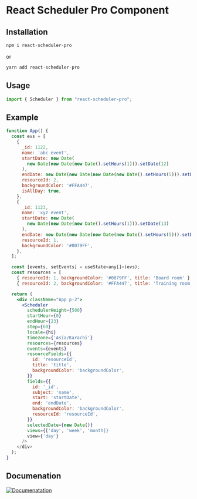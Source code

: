 # React Scheduler Pro Component

## Installation

```jsx
npm i react-scheduler-pro
```

or

```jsx
yarn add react-scheduler-pro
```

## Usage

```jsx
import { Scheduler } from "react-scheduler-pro";
```

## Example

```jsx
function App() {
  const evs = [
    {
      _id: 1122,
      name: 'abc event',
      startDate: new Date(
        new Date(new Date(new Date().setHours(1))).setDate(12)
      ),
      endDate: new Date(new Date(new Date(new Date().setHours(5))).setDate(15)),
      resourceId: 2,
      backgroundColor: '#FFA447',
      isAllDay: true,
    },
    {
      _id: 1123,
      name: 'xyz event',
      startDate: new Date(
        new Date(new Date(new Date().setHours(1))).setDate(13)
      ),
      endDate: new Date(new Date(new Date(new Date().setHours(5))).setDate(31)),
      resourceId: 1,
      backgroundColor: '#0079FF',
    },
  ];

  const [events, setEvents] = useState<any[]>(evs);
  const resources = [
    { resourceId: 1, backgroundColor: '#0079FF', title: 'Board room' },
    { resourceId: 2, backgroundColor: '#FFA447', title: 'Training room' }];

  return (
    <div className="App p-2">
      <Scheduler
        schedulerHeight={500}
        startHour={0}
        endHour={23}
        step={60}
        locale={hi}
        timezone={'Asia/Karachi'}
        resources={resources}
        events={events}
        resourceFields={{
          id: 'resourceId',
          title: 'title',
          backgroundColor: 'backgroundColor',
        }}
        fields={{
          id: '_id',
          subject: 'name',
          start: 'startDate',
          end: 'endDate',
          backgroundColor: 'backgroundColor',
          resourceId: 'resourceId',
        }}
        selectedDate={new Date()}
        views={['day', 'week', 'month]}
        view={'day'}
      />
    </div>
  );
}
```

## Documenation

[![Documenatation](https://img.shields.io/twitter/url?label=%40aldabil&style=social&url=https%3A%2F%2Ftwitter.com%2Fintent%2Ffollow%3Fscreen_name%3Daldabil21)](https://twitter.com/intent/follow?screen_name=aldabil21)
